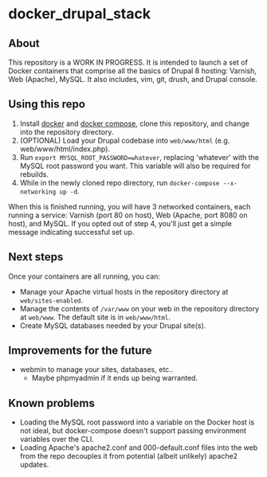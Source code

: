 # docker_drupal_stack

## About
This repository is a WORK IN PROGRESS. It is intended to launch a set of Docker containers that comprise all the basics of Drupal 8 hosting: Varnish, Web (Apache), MySQL. It also includes, vim, git, drush, and Drupal console.

## Using this repo
1. Install [docker](https://docs.docker.com/engine/installation/) and [docker compose](https://docs.docker.com/compose/install/), clone this repository, and change into the repository directory.
2. (OPTIONAL) Load your Drupal codebase into `web/www/html` (e.g. web/www/html/index.php).
3. Run `export MYSQL_ROOT_PASSWORD=whatever`, replacing 'whatever' with the MySQL root password you want. This variable will also be required for rebuilds.
4. While in the newly cloned repo directory, run `docker-compose --x-networking up -d`.

When this is finished running, you will have 3 networked containers, each running a service: Varnish (port 80 on host), Web (Apache, port 8080 on host), and MySQL. If you opted out of step 4, you'll just get a simple message indicating successful set up.

## Next steps
Once your containers are all running, you can:
* Manage your Apache virtual hosts in the repository directory at `web/sites-enabled`.
* Manage the contents of `/var/www` on your web in the repository directory at `web/www`. The default site is in `web/www/html`.
* Create MySQL databases needed by your Drupal site(s).

## Improvements for the future
* webmin to manage your sites, databases, etc..
  * Maybe phpmyadmin if it ends up being warranted.

## Known problems
* Loading the MySQL root password into a variable on the Docker host is not ideal, but docker-compose doesn't support passing environment variables over the CLI.
* Loading Apache's apache2.conf and 000-default.conf files into the web from the repo decouples it from potential (albeit unlikely) apache2 updates.

